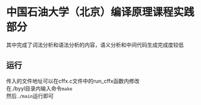 # 中国石油大学（北京）编译原理课程实践部分
其中完成了词法分析和语法分析的内容，语义分析和中间代码生成完成度较低
## 运行
传入的文件地址可以在cffx.c文件中的run_cffx函数内修改 \
在./byyl目录内输入命令`make` \
然后`./main`运行即可
